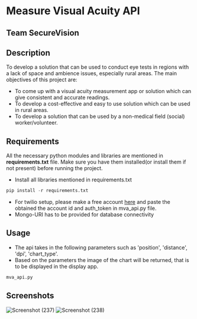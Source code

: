 # **Measure Visual Acuity API**
## Team SecureVision 

## Description
To develop a solution that can be used to conduct eye tests in regions with a lack of space and ambience issues, especially rural areas. 
The main objectives of this project are:
- To come up with a visual acuity measurement app or solution which can give consistent and accurate readings.
- To develop a cost-effective and easy to use solution which can be used in rural areas.
- To develop a solution that can be used by a non-medical field (social) worker/volunteer.

## Requirements
All the necessary python modules and libraries are mentioned in **requirements.txt** file. Make sure you have them installed(or install them if not present) before running the project.

- Install all libraries mentioned in requirements.txt
 ```python
pip install -r requirements.txt
```
- For twilio setup, please make a free account [here](https://www.twilio.com/try-twilio) and paste the obtained the account id and auth_token in mva_api.py file.
- Mongo-URI has to be provided for database connectivity

## Usage
- The api takes in the following parameters such as 'position', 'distance', 'dpi', 'chart_type'.
- Based on the parameters the image of the chart will be returned, that is to be displayed in the display app.
 ```python
mva_api.py
```

## Screenshots
![Screenshot (237)](https://user-images.githubusercontent.com/62014238/116792635-86be9d00-aadf-11eb-964b-d432fabd1563.png)
![Screenshot (238)](https://user-images.githubusercontent.com/62014238/116792638-8c1be780-aadf-11eb-9107-060de5c41dbc.png)


